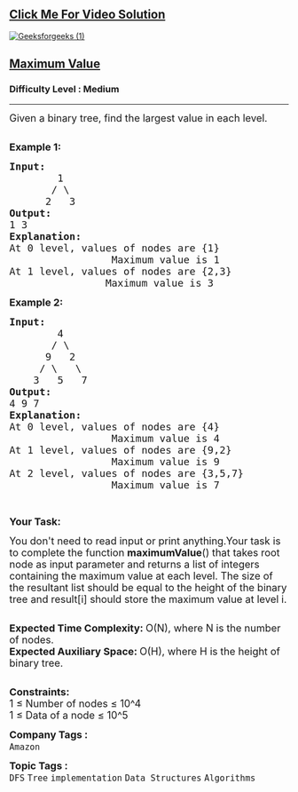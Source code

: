 <h2><a href="https://youtu.be/wqRhZ-NT1Xo">Click Me For Video Solution</a></h2>

<a href="https://youtu.be/wqRhZ-NT1Xo">![Geeksforgeeks (1)](https://user-images.githubusercontent.com/91456523/210194469-c8cf9c8f-30bf-4eb5-9006-42d13326690e.png)</a>

<h2><a href="https://practice.geeksforgeeks.org/problems/ec277982aea7239b550b28421e00acbb1ea03d2c/1">Maximum Value</a></h2><h3>Difficulty Level : Medium</h3><hr><div class="problems_problem_content__Xm_eO"><p><span style="font-size:18px">Given a binary tree, find the largest value in each level.</span></p>

<p><br>
<strong><span style="font-size:18px">Example 1:</span></strong></p>

<pre><span style="font-size:18px"><strong>Input:</strong></span>
<span style="font-size:18px">        1
       / \
      2   3 
<strong>Output:</strong></span>
<span style="font-size:18px">1 3</span>
<span style="font-size:18px"><strong>Explanation:</strong></span>
<span style="font-size:18px">At 0 level, values of nodes are {1}
                 Maximum value is 1</span>
<span style="font-size:18px">At 1 level, values of nodes are {2,3}
                Maximum value is 3</span>
</pre>

<p><strong><span style="font-size:18px">Example 2:</span></strong></p>

<pre><span style="font-size:18px"><strong>Input:</strong></span>
<span style="font-size:18px">        4
       / \
      9   2
     / \   \
    3   5   7 </span>
<span style="font-size:18px"><strong>Output:</strong></span>
<span style="font-size:18px">4 9 7</span>
<span style="font-size:18px"><strong>Explanation:</strong></span>
<span style="font-size:18px">At 0 level, values of nodes are {4}
                 Maximum value is 4</span>
<span style="font-size:18px">At 1 level, values of nodes are {9,2}
                 Maximum value is 9</span>
<span style="font-size:18px">At 2 level, values of nodes are {3,5,7}
                 Maximum value is 7</span></pre>

<p>&nbsp;</p>

<p><span style="font-size:18px"><strong>Your Task:</strong></span></p>

<p><span style="font-size:18px">You don't need to read input or print anything.Your task is to complete the function&nbsp;<strong>maximumValue</strong>() that&nbsp;takes root node&nbsp;as input parameter and returns a list of integers containing the&nbsp;maximum value at each level. The size of the resultant list should be equal to the height of the binary tree and result[i] should store the maximum value at level i.</span></p>

<p><br>
<span style="font-size:18px"><strong>Expected Time Complexity:&nbsp;</strong>O(N), where N is the number of nodes.<br>
<strong>Expected Auxiliary Space:&nbsp;</strong>O(H), where H is the height of binary tree.</span></p>

<p><br>
<span style="font-size:18px"><strong>Constraints:</strong><br>
1 ≤ Number of nodes ≤ 10^4<br>
1 ≤ Data of a node ≤ 10^5</span></p>
</div><p><span style=font-size:18px><strong>Company Tags : </strong><br><code>Amazon</code>&nbsp;<br><p><span style=font-size:18px><strong>Topic Tags : </strong><br><code>DFS</code>&nbsp;<code>Tree</code>&nbsp;<code>implementation</code>&nbsp;<code>Data Structures</code>&nbsp;<code>Algorithms</code>&nbsp;
